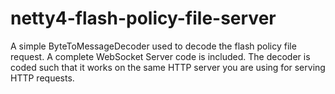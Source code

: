 netty4-flash-policy-file-server
===============================

A simple ByteToMessageDecoder used to decode the flash policy file request. A complete WebSocket Server code is included. The decoder is coded such that it works on the same HTTP server you are using for serving HTTP requests.
